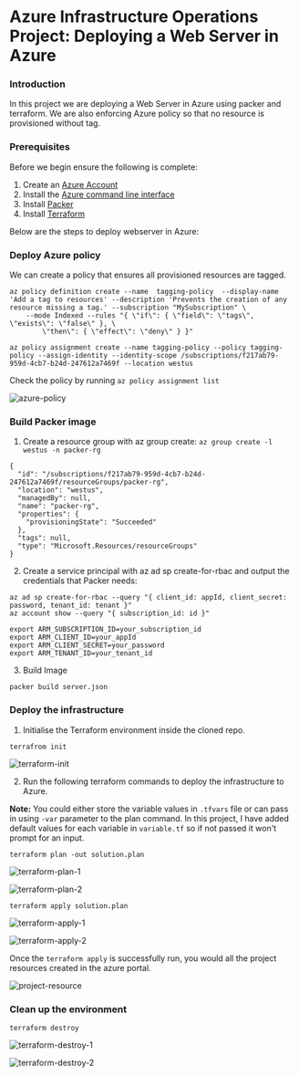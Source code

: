 # Azure Infrastructure Operations Project: Deploying a Web Server in Azure

### Introduction

In this project we are deploying a Web Server in Azure using packer and terraform. We are also enforcing Azure policy so that no resource is provisioned without tag.

### Prerequisites

Before we begin ensure the following is complete:

1. Create an [Azure Account](https://portal.azure.com) 
2. Install the [Azure command line interface](https://docs.microsoft.com/en-us/cli/azure/install-azure-cli?view=azure-cli-latest)
3. Install [Packer](https://www.packer.io/downloads)
4. Install [Terraform](https://www.terraform.io/downloads.html)


Below are the steps to deploy webserver in Azure:

### Deploy Azure policy

We can create a policy that ensures all provisioned resources are tagged.

```
az policy definition create --name  tagging-policy  --display-name 'Add a tag to resources' --description 'Prevents the creation of any resource missing a tag.' --subscription "MySubscription" \
    --mode Indexed --rules "{ \"if\": { \"field\": \"tags\", \"exists\": \"false\" }, \
        \"then\": { \"effect\": \"deny\" } }"
```

```
az policy assignment create --name tagging-policy --policy tagging-policy --assign-identity --identity-scope /subscriptions/f217ab79-959d-4cb7-b24d-247612a7469f --location westus
```

Check the policy by running `az policy assignment list`

![azure-policy](azure-policy.png)

### Build Packer image

1. Create a resource group with az group create: `az group create -l westus -n packer-rg`

```
{
  "id": "/subscriptions/f217ab79-959d-4cb7-b24d-247612a7469f/resourceGroups/packer-rg",
  "location": "westus",
  "managedBy": null,
  "name": "packer-rg",
  "properties": {
    "provisioningState": "Succeeded"
  },
  "tags": null,
  "type": "Microsoft.Resources/resourceGroups"
}
```

2. Create a service principal with az ad sp create-for-rbac and output the credentials that Packer needs:

```
az ad sp create-for-rbac --query "{ client_id: appId, client_secret: password, tenant_id: tenant }"
az account show --query "{ subscription_id: id }"
```

```
export ARM_SUBSCRIPTION_ID=your_subscription_id
export ARM_CLIENT_ID=your_appId
export ARM_CLIENT_SECRET=your_password
export ARM_TENANT_ID=your_tenant_id
```

3. Build Image

`packer build server.json`

### Deploy the infrastructure

1. Initialise the Terraform environment inside the cloned repo.

`terrafrom init`

![terraform-init](terraform-init.png)

2. Run the following terraform commands to deploy the infrastructure to Azure.

**Note:** You could either store the variable values in `.tfvars` file or can pass in using `-var` parameter to the plan command. In this project, I have added default values for each variable in `variable.tf` so if not passed it won't prompt for an input. 

`terraform plan -out solution.plan`

![terraform-plan-1](terraform-plan-1.png)

![terraform-plan-2](terraform-plan-2.png)

`terraform apply solution.plan`

![terraform-apply-1](terraform-apply-1.png)

![terraform-apply-2](terraform-apply-2.png)

Once the `terraform apply` is successfully run, you would all the project resources created in the azure portal.

![project-resource](project-resource.png)


### Clean up the environment

`terraform destroy`

![terraform-destroy-1](terraform-destroy-1.png)

![terraform-destroy-2](terraform-destroy-2.png)